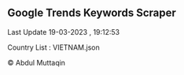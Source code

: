 

## Google Trends Keywords Scraper 
 
Last Update 19-03-2023 , 19:12:53

Country List :
VIETNAM.json



© Abdul Muttaqin 
